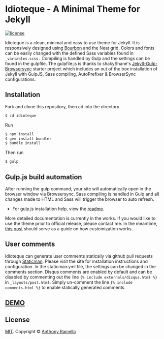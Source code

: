 # Idioteque - A Minimal Theme for Jekyll
[![license](https://img.shields.io/github/license/mashape/apistatus.svg)](https://github.com/tonyynot/idioteque/blob/master/LICENSE)

Idioteque is a clean, minimal and easy to use theme for Jekyll. It is responsively designed using [Bourbon](http://bourbon.io) and the Neat grid. Colors and fonts can be easily changed with the defined Sass variables found in ``_variables.scss.`` Compiling is handled by Gulp and the settings can be found in the gulpfile. The gulpfile.js is thanks to shakyShane's [Jekyll-Gulp-Browsersync](https://github.com/shakyShane/jekyll-gulp-sass-browser-sync) starter project which includes an out of the box installation of Jekyll with GulpJS, Sass compiling, AutoPrefixer & BrowserSync configurations.

## Installation
Fork and clone this repository, then cd into the directory  
```bash
$ cd idioteque
```

Run
```bash
$ npm install
$ gem install bundler
$ bundle install
```
Then run
```bash
$ gulp
```

## Gulp.js build automation
After running the gulp command, your site will automatically open in the browser window via Browsersync. Sass compiling is handled in Gulp and all changes made to HTML and Sass will trigger the browser to auto refresh.

* For gulp.js installation help, view the [readme](https://github.com/gulpjs/gulp/blob/master/docs/getting-started.md).

More detailed documentation is currently in the works. If you would like to use the theme prior to official release, please contact me. In the meantime, [this post](https://anthernet.com/blog/new-blog-design/) should serve as a guide on how customization works.

## User comments
Idioteque can generate user comments statically via github pull requests through [Staticman](https://staticman.net/). Please visit the site for installation instructions and configuration. In the staticman.yml file, the settings can be changed in the comments section. Disqus comments are enabled by default and can be disabled by commenting out the line ``{% include externals/disqus.html %}`` in ``_layouts/post.html``. Simply un-comment the line ``{% include comments.html %}`` to enable statically generated comments.

## [DEMO](https://idioteque.netlify.com/)

## License
[MIT](https://github.com/tonyynot/idioteque/blob/master/LICENSE). Copyright &copy; [Anthony Ramella](http://tonyynot.me)
